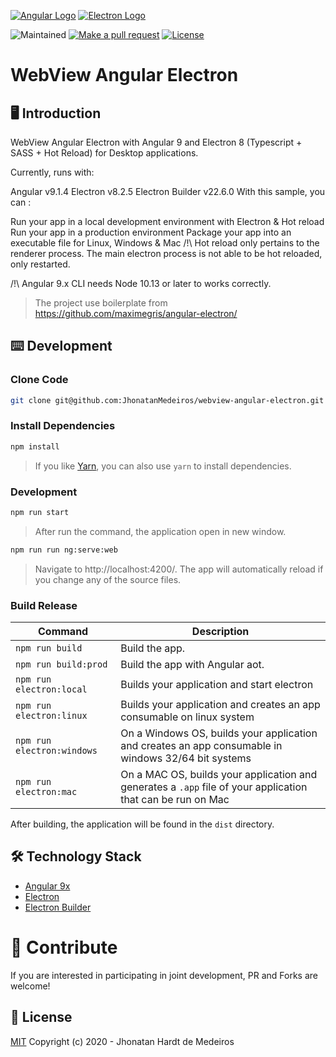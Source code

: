 [![Angular Logo](https://www.vectorlogo.zone/logos/angular/angular-icon.svg)](https://angular.io/) [![Electron Logo](https://www.vectorlogo.zone/logos/electronjs/electronjs-icon.svg)](https://electronjs.org/)

![Maintained][maintained-badge]
[![Make a pull request][prs-badge]][prs]
[![License](http://img.shields.io/badge/Licence-MIT-brightgreen.svg)](LICENSE.md)

# WebView Angular Electron

## 🖥 Introduction

WebView Angular Electron with Angular 9 and Electron 8 (Typescript + SASS + Hot Reload) for Desktop applications.

Currently, runs with:

Angular v9.1.4
Electron v8.2.5
Electron Builder v22.6.0
With this sample, you can :

Run your app in a local development environment with Electron & Hot reload
Run your app in a production environment
Package your app into an executable file for Linux, Windows & Mac
/!\ Hot reload only pertains to the renderer process. The main electron process is not able to be hot reloaded, only restarted.

/!\ Angular 9.x CLI needs Node 10.13 or later to works correctly.

> The project use boilerplate from https://github.com/maximegris/angular-electron/

## ⌨️ Development

### Clone Code

```bash
git clone git@github.com:JhonatanMedeiros/webview-angular-electron.git
```

### Install Dependencies

```bash
npm install
```
> If you like [Yarn](https://yarnpkg.com/), you can also use `yarn` to install dependencies.


### Development

```bash
npm run start
```
> After run the command, the application open in new window.

```bash
npm run run ng:serve:web
```
> Navigate to http://localhost:4200/. The app will automatically reload if you change any of the source files.

### Build Release

|Command|Description|
|--|--|
|`npm run build`| Build the app. |
|`npm run build:prod`| Build the app with Angular aot. |
|`npm run electron:local`| Builds your application and start electron
|`npm run electron:linux`| Builds your application and creates an app consumable on linux system |
|`npm run electron:windows`| On a Windows OS, builds your application and creates an app consumable in windows 32/64 bit systems |
|`npm run electron:mac`|  On a MAC OS, builds your application and generates a `.app` file of your application that can be run on Mac |

After building, the application will be found in the `dist` directory.

## 🛠 Technology Stack

- [Angular 9x](https://angular.io/)
- [Electron](https://www.electronjs.org/)
- [Electron Builder](https://github.com/electron-userland/electron-builder)


# 🤝 Contribute

If you are interested in participating in joint development, PR and Forks are welcome!

## 📜 License

[MIT](https://github.com/JhonatanMedeiros/webview-angular-electron/blob/master/LICENSE) Copyright (c) 2020 - Jhonatan Hardt de Medeiros


[license-badge]: https://img.shields.io/badge/license-Apache2-blue.svg?style=style=flat-square
[license]: https://github.com/maximegris/angular-electron/blob/master/LICENSE.md
[prs-badge]: https://img.shields.io/badge/PRs-welcome-brightgreen.svg?style=flat
[prs]: http://makeapullrequest.com
[maintained-badge]: https://img.shields.io/badge/maintained-yes-brightgreen

